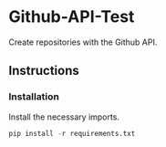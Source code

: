 # Github-API-Test

Create repositories with the Github API.

## Instructions

### Installation

Install the necessary imports.

```python
pip install -r requirements.txt
```
